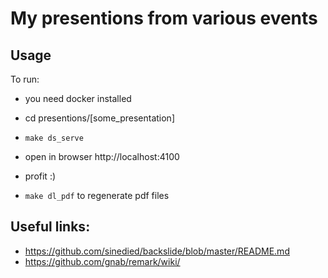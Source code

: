 # My presentions from various events

## Usage

To run:

 - you need docker installed
 - cd presentions/[some_presentation]
 - `make ds_serve`
 - open in browser http://localhost:4100
 - profit :)

 - `make dl_pdf` to regenerate pdf files

## Useful links:

 - https://github.com/sinedied/backslide/blob/master/README.md
 - https://github.com/gnab/remark/wiki/
